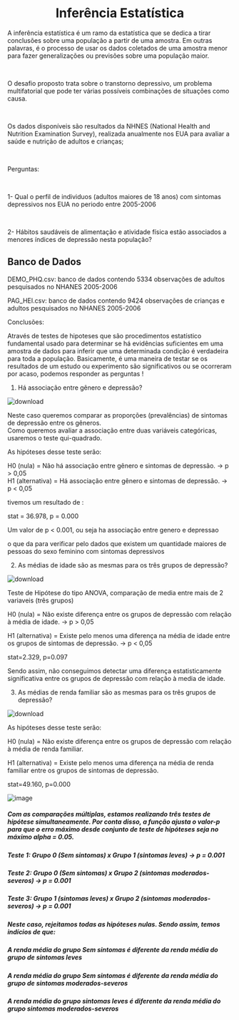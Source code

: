<h1 align="center">Inferência Estatística</h1>



A inferência estatística é um ramo da estatística que se dedica a tirar conclusões sobre uma população a partir de uma amostra. Em outras palavras, é o processo de usar os dados coletados de uma amostra menor para fazer generalizações ou previsões sobre uma população maior.

<br>

O desafio proposto trata sobre o transtorno depressivo, um problema multifatorial que pode ter várias possíveis combinações de situações como causa.

<br>

Os dados disponíveis são resultados da NHNES (National Health and Nutrition Examination Survey), realizada anualmente nos EUA para avaliar a saúde e nutrição de adultos e crianças;

<br>

Perguntas:
    
<br>

1- Qual o perfil de individuos (adultos maiores de 18 anos) com sintomas depressivos nos EUA no periodo entre 2005-2006

<br>

2- Hábitos saudáveis de alimentação e atividade física estão associados a menores índices de depressão nesta população? 

## Banco de Dados

DEMO_PHQ.csv: banco de dados contendo 5334 observações de adultos pesquisados no NHANES 2005-2006

PAG_HEI.csv: banco de dados contendo 9424 observações de crianças e adultos pesquisados no NHANES 2005-2006


Conclusões:

Através de testes de hipoteses que são procedimentos estatístico fundamental usado para determinar se há evidências suficientes em uma amostra de dados para inferir que uma determinada condição é verdadeira para toda a população. Basicamente, é uma maneira de testar se os resultados de um estudo ou experimento são significativos ou se ocorreram por acaso, podemos responder as perguntas !

1. Há associação entre gênero e depressão?


![download](https://github.com/Felintox/Tera_Desafio_Inferencia/assets/129033082/ec2d525f-8bc3-4e46-9c91-e22f45c1d551)

Neste caso queremos comparar as proporções (prevalências) de sintomas de depressão entre os gêneros.<br>Como queremos avaliar a associação entre duas variáveis categóricas, usaremos o teste qui-quadrado.

As hipóteses desse teste serão:

H0 (nula) = Não há associação entre gênero e sintomas de depressão. -> p > 0,05 <br>
H1 (alternativa) = Há associação entre gênero e sintomas de depressão. -> p < 0,05

tivemos um resultado de :

stat = 36.978, p = 0.000

Um valor de p < 0.001, ou seja ha associação entre genero e depressao

o que da para verificar pelo dados que existem um quantidade maiores de pessoas do sexo feminino com sintomas depressivos

2. As médias de idade são as mesmas para os três grupos de depressão?

![download](https://github.com/Felintox/Tera_Desafio_Inferencia/assets/129033082/be16e4af-2706-4988-baf2-598dfb57aefe)

Teste de Hipótese do tipo ANOVA, comparação de media entre mais de 2 variaveis (três grupos)

H0 (nula) = Não existe diferença entre os grupos de depressão com relação à média de idade. -> p > 0,05

H1 (alternativa) = Existe pelo menos uma diferença na média de idade entre os grupos de sintomas de depressão. -> p < 0,05

stat=2.329, p=0.097

Sendo assim, não conseguimos detectar uma diferença estatisticamente significativa entre os grupos de depressão com relação à media de idade.


3. As médias de renda familiar são as mesmas para os três grupos de depressão?

![download](https://github.com/Felintox/Tera_Desafio_Inferencia/assets/129033082/dce9a5e1-d2c4-48d0-86d2-5fcf3f0cc67d)

As hipóteses desse teste serão:

H0 (nula) = Não existe diferença entre os grupos de depressão com relação à média de renda familiar.

H1 (alternativa) = Existe pelo menos uma diferença na média de renda familiar entre os grupos de sintomas de depressão.

stat=49.160, p=0.000

![image](https://github.com/Felintox/Tera_Desafio_Inferencia/assets/129033082/c5b80359-15ee-48cd-95fc-e2d02bfa8db5)

##### Com as comparações múltiplas, estamos realizando três testes de hipótese simultaneamente. Por conta disso, a função ajusta o valor-p para que o erro máximo desde conjunto de teste de hipóteses seja no máximo alpha = 0.05.

##### Teste 1: Grupo 0 (Sem sintomas) x Grupo 1 (sintomas leves) -> p = 0.001

##### Teste 2: Grupo 0 (Sem sintomas) x Grupo 2 (sintomas moderados-severos) -> p = 0.001

##### Teste 3: Grupo 1 (sintomas leves) x Grupo 2 (sintomas moderados-severos) -> p = 0.001

##### Neste caso, rejeitamos todas as hipóteses nulas. Sendo assim, temos indícios de que:

##### A renda média do grupo Sem sintomas é diferente da renda média do grupo de sintomas leves
##### A renda média do grupo Sem sintomas é diferente da renda média do grupo de sintomas moderados-severos
##### A renda média do grupo sintomas leves é diferente da renda média do grupo sintomas moderados-severos
